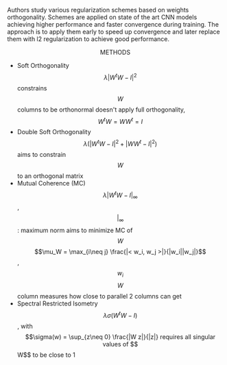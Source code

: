 Authors study various regularization schemes based on weights orthogonality. Schemes are applied on state of the art CNN models achieving higher performance and faster convergence during training. The approach is to apply them early to speed up convergence and later replace them with l2 regularization to achieve good performance.

<center>METHODS</center>

- Soft Orthogonality $$\lambda |W^tW - I|^2$$
  constrains $$W$$ columns to be orthonormal
  doesn't apply full orthogonality, $$W^t W = W W^t = I$$
- Double Soft Orthogonality $$\lambda (|W^tW - I|^2 + |WW^t - I|^2)$$
  aims to constrain $$W$$ to an orthogonal matrix
- Mutual Coherence (MC) $$\lambda |W^tW - I|_\infty$$, $$|_\infty$$: maximum norm
  aims to minimize MC of $$W$$
  $$\mu_W = \max_{i\neq j} \frac{|< w_i, w_j >|}{|w_i||w_j|}$$, $$w_i$$ $$W$$ column
  measures how close to parallel 2 columns can get
- Spectral Restricted Isometry $$\lambda \sigma( W^t W-I)$$, with $$\sigma(w) = \sup_{z\neq 0} \frac{|W z|}{|z|}
  requires all singular values of $$W$$ to be close to 1